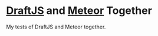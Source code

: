 # [DraftJS](http://draftjs.org) and [Meteor](meteor.com) Together

My tests of DraftJS and Meteor together.
